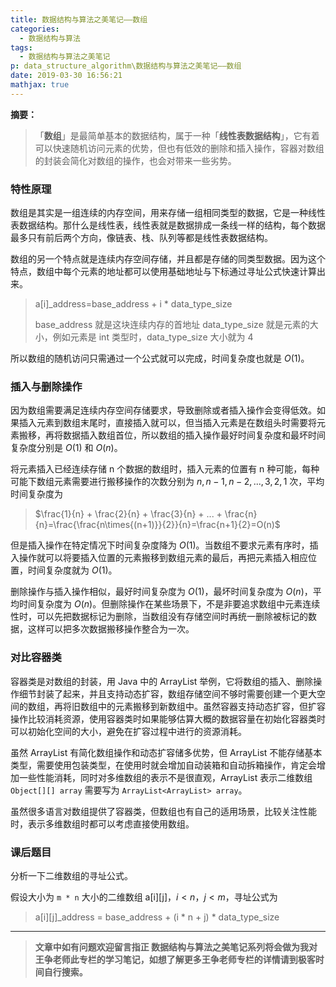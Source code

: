 ```yaml
---
title: 数据结构与算法之美笔记——数组
categories:
  - 数据结构与算法
tags:
  - 数据结构与算法之美笔记
p: data_structure_algorithm\数据结构与算法之美笔记——数组
date: 2019-03-30 16:56:21
mathjax: true
---
```


**摘要：**

> 「**数组**」是最简单基本的数据结构，属于一种「**线性表数据结构**」，它有着可以快速随机访问元素的优势，但也有低效的删除和插入操作，容器对数组的封装会简化对数组的操作，也会对带来一些劣势。

### 特性原理

数组是其实是一组连续的内存空间，用来存储一组相同类型的数据，它是一种线性表数据结构。那什么是线性表，线性表就是数据排成一条线一样的结构，每个数据最多只有前后两个方向，像链表、栈、队列等都是线性表数据结构。

数组的另一个特点就是连续内存空间存储，并且都是存储的同类型数据。因为这个特点，数组中每个元素的地址都可以使用基础地址与下标通过寻址公式快速计算出来。

> a[i]_address=base_address + i * data_type_size
>
> base_address 就是这块连续内存的首地址
data_type_size 就是元素的大小，例如元素是 int 类型时，data_type_size 大小就为 4

所以数组的随机访问只需通过一个公式就可以完成，时间复杂度也就是 $O(1)$。

### 插入与删除操作

因为数组需要满足连续内存空间存储要求，导致删除或者插入操作会变得低效。如果插入元素到数组末尾时，直接插入就可以，但当插入元素是在数组头时需要将元素搬移，再将数据插入数组首位，所以数组的插入操作最好时间复杂度和最坏时间复杂度分别是 $O(1)$ 和 $O(n)$。

将元素插入已经连续存储 n 个数据的数组时，插入元素的位置有 n 种可能，每种可能下数组元素需要进行搬移操作的次数分别为 $n,n-1,n-2,...,3,2,1$ 次，平均时间复杂度为
> $\frac{1}{n} + \frac{2}{n} + \frac{3}{n} + ... + \frac{n}{n}=\frac{\frac{n\times{(n+1)}}{2}}{n}=\frac{n+1}{2}=O(n)$

但是插入操作在特定情况下时间复杂度降为 $O(1)$。当数组不要求元素有序时，插入操作就可以将要插入位置的元素搬移到数组元素的最后，再把元素插入相应位置，时间复杂度就为 $O(1)$。

删除操作与插入操作相似，最好时间复杂度为 $O(1)$，最坏时间复杂度为 $O(n)$，平均时间复杂度为 $O(n)$。但删除操作在某些场景下，不是非要追求数组中元素连续性时，可以先把数据标记为删除，当数组没有存储空间时再统一删除被标记的数据，这样可以把多次数据搬移操作整合为一次。

### 对比容器类

容器类是对数组的封装，用 Java 中的 ArrayList 举例，它将数组的插入、删除操作细节封装了起来，并且支持动态扩容，数组存储空间不够时需要创建一个更大空间的数组，再将旧数组中的元素搬移到新数组中。虽然容器支持动态扩容，但扩容操作比较消耗资源，使用容器类时如果能够估算大概的数据容量在初始化容器类时可以初始化空间的大小，避免在扩容过程中进行的资源消耗。

虽然 ArrayList 有简化数组操作和动态扩容储多优势，但 ArrayList 不能存储基本类型，需要使用包装类型，在使用时就会增加自动装箱和自动拆箱操作，肯定会增加一些性能消耗，同时对多维数组的表示不是很直观，ArrayList 表示二维数组 `Object[][] array` 需要写为 `ArrayList<ArrayList> array`。

虽然很多语言对数组提供了容器类，但数组也有自己的适用场景，比较关注性能时，表示多维数组时都可以考虑直接使用数组。

### 课后题目

分析一下二维数组的寻址公式。

假设大小为 `m * n` 大小的二维数组 a[i][j]，$i\lt{n}，j\lt{m}$，寻址公式为
> a[i][j]_address = base_address + (i * n + j) * data_type_size

****
> **文章中如有问题欢迎留言指正
数据结构与算法之美笔记系列将会做为我对王争老师此专栏的学习笔记，如想了解更多王争老师专栏的详情请到极客时间自行搜索。**